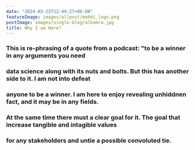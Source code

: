 ```yaml
---
date: "2024-03-23T12:49:27+06:00"
featureImage: images/allpost/mehdi_logo.png
postImage: images/single-blog/alhamra.jpg
title: Why I am Here?
---
```


### This is re-phrasing of a quote from a podcast: "to be a winner in any arguments you need
### data science along with its nuts and bolts. But this has another side to it. I am not into defeat 
### anyone to be a winner. I am here to enjoy revealing unhiddnen fact, and it may be in any fields. 
### At the same time there must a clear goal for it. The goal that increase tangible and intagible values 
### for any stakeholders and untie a possible convoluted tie. 